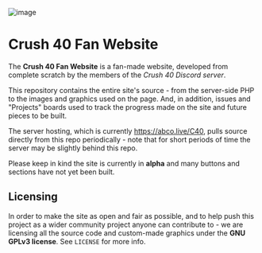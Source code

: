 ![image](https://user-images.githubusercontent.com/26012626/161085742-1e4ab2ce-c45e-4413-a8f3-ae5eb1e0e701.png)
# Crush 40 Fan Website

The **Crush 40 Fan Website** is a fan-made website, developed from complete scratch by the members of the _Crush 40 Discord server_.

This repository contains the entire site's source - from the server-side PHP to the images and graphics used on the page. And, in addition, issues and "Projects" boards used to track the progress made on the site and future pieces to be built.

The server hosting, which is currently https://abco.live/C40, pulls source directly from this repo periodically - note that for short periods of time the server may be slightly behind this repo.

Please keep in kind the site is currently in **alpha** and many buttons and sections have not yet been built.

## Licensing

In order to make the site as open and fair as possible, and to help push this project as a wider community project anyone can contribute to - we are licensing all the source code and custom-made graphics under the **GNU GPLv3 license**. See `LICENSE` for more info.
